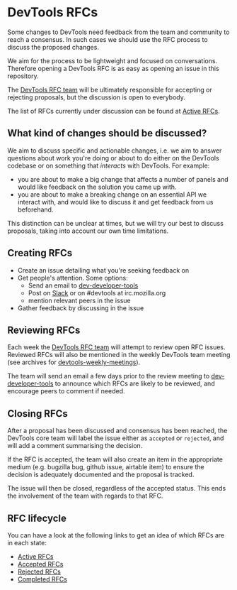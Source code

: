 # DevTools RFCs

Some changes to DevTools need feedback from the team and community to reach a consensus. In such cases we should use the RFC process to discuss the proposed changes.

We aim for the process to be lightweight and focused on conversations. Therefore opening a DevTools RFC is as easy as opening an issue in this repository.

The [DevTools RFC team][] will be ultimately responsible for accepting or rejecting proposals, but the discussion is open to everybody.

The list of RFCs currently under discussion can be found at [Active RFCs][].

## What kind of changes should be discussed?

We aim to discuss specific and actionable changes, i.e. we aim to answer questions about work you're doing or about to do either on the DevTools codebase or on something that *interacts* with DevTools. For example:

* you are about to make a big change that affects a number of panels and would like feedback on the solution you came up with.
* you are about to make a breaking change on an essential API we interact with, and would like to discuss it and get feedback from us beforehand.

This distinction can be unclear at times, but we will try our best to discuss proposals, taking into account our own time limitations.

## Creating RFCs

* Create an issue detailing what you're seeking feedback on
* Get people's attention. Some options:
    * Send an email to [dev-developer-tools][]
    * Post on [Slack][] or on #devtools at irc.mozilla.org
    * mention relevant peers in the issue
* Gather feedback by discussing in the issue

## Reviewing RFCs

Each week the [DevTools RFC team][] will attempt to review open RFC issues. Reviewed RFCs will also be mentioned in the weekly DevTools team meeting (see archives for [devtools-weekly-meetings][]).

The team will send an email a few days prior to the review meeting to [dev-developer-tools][] to announce which RFCs are likely to be reviewed, and encourage peers to comment if needed.

## Closing RFCs

After a proposal has been discussed and consensus has been reached, the DevTools core team will label the issue either as `accepted` or `rejected`, and will add a comment summarising the decision.

If the RFC is accepted, the team will also create an item in the appropriate medium (e.g. bugzilla bug, github issue, airtable item) to ensure the decision is adequately documented and the proposal is tracked.

The issue will then be closed, regardless of the accepted status. This ends the involvement of the team with regards to that RFC.

## RFC lifecycle

You can have a look at the following links to get an idea of which RFCs are in each state:
* [Active RFCs][]
* [Accepted RFCs][]
* [Rejected RFCs][]
* [Completed RFCs][]

[DevTools RFC team]: https://github.com/orgs/devtools-html/teams/devtools-rfc/members
[Active RFCs]: https://github.com/devtools-html/rfcs/issues?q=is%3Aopen+is%3Aissue
[Accepted RFCs]: https://github.com/devtools-html/rfcs/issues?q=is%3Aissue+label%3Aaccepted
[Rejected RFCs]: https://github.com/devtools-html/rfcs/issues?q=is%3Aissue+label%3Arejected
[Completed RFCs]: https://github.com/devtools-html/rfcs/issues?q=is%3Aclosed+is%3Aissue
[dev-developer-tools]: https://lists.mozilla.org/listinfo/dev-developer-tools
[devtools-weekly-meetings]: https://docs.google.com/document/d/1Gio9ypuBXG9YECMay2Fk0rEjrP16AF_ZR4UIJ7fic9g/edit?usp=sharing
[Slack]: https://devtools-html-slack.herokuapp.com/
